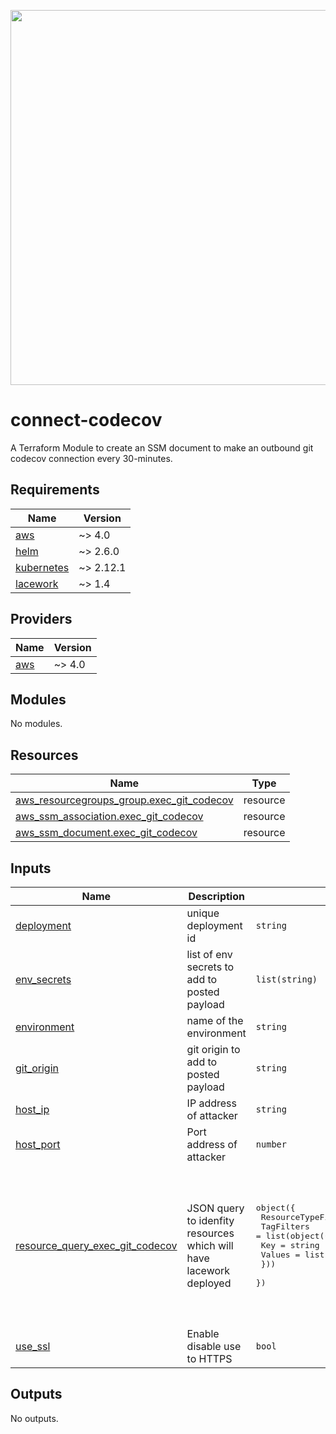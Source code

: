 <a href="https://lacework.com"><img src="https://techally-content.s3-us-west-1.amazonaws.com/public-content/lacework_logo_full.png" width="600"></a>

# connect-codecov

A Terraform Module to create an SSM document to make an outbound git codecov connection every 30-minutes.

## Requirements

| Name | Version |
|------|---------|
| <a name="requirement_aws"></a> [aws](#requirement\_aws) | ~> 4.0 |
| <a name="requirement_helm"></a> [helm](#requirement\_helm) | ~> 2.6.0 |
| <a name="requirement_kubernetes"></a> [kubernetes](#requirement\_kubernetes) | ~> 2.12.1 |
| <a name="requirement_lacework"></a> [lacework](#requirement\_lacework) | ~> 1.4 |

## Providers

| Name | Version |
|------|---------|
| <a name="provider_aws"></a> [aws](#provider\_aws) | ~> 4.0 |

## Modules

No modules.

## Resources

| Name | Type |
|------|------|
| [aws_resourcegroups_group.exec_git_codecov](https://registry.terraform.io/providers/hashicorp/aws/latest/docs/resources/resourcegroups_group) | resource |
| [aws_ssm_association.exec_git_codecov](https://registry.terraform.io/providers/hashicorp/aws/latest/docs/resources/ssm_association) | resource |
| [aws_ssm_document.exec_git_codecov](https://registry.terraform.io/providers/hashicorp/aws/latest/docs/resources/ssm_document) | resource |

## Inputs

| Name | Description | Type | Default | Required |
|------|-------------|------|---------|:--------:|
| <a name="input_deployment"></a> [deployment](#input\_deployment) | unique deployment id | `string` | n/a | yes |
| <a name="input_env_secrets"></a> [env\_secrets](#input\_env\_secrets) | list of env secrets to add to posted payload | `list(string)` | <pre>[<br>  "SECRET=supersecret123"<br>]</pre> | no |
| <a name="input_environment"></a> [environment](#input\_environment) | name of the environment | `string` | n/a | yes |
| <a name="input_git_origin"></a> [git\_origin](#input\_git\_origin) | git origin to add to posted payload | `string` | `"git@git.localhost:repo/repo.git"` | no |
| <a name="input_host_ip"></a> [host\_ip](#input\_host\_ip) | IP address of attacker | `string` | n/a | yes |
| <a name="input_host_port"></a> [host\_port](#input\_host\_port) | Port address of attacker | `number` | `8080` | no |
| <a name="input_resource_query_exec_git_codecov"></a> [resource\_query\_exec\_git\_codecov](#input\_resource\_query\_exec\_git\_codecov) | JSON query to idenfity resources which will have lacework deployed | <pre>object({<br>      ResourceTypeFilters = list(string)<br>      TagFilters  = list(object({<br>        Key = string<br>        Values = list(string)<br>      }))<br>    })</pre> | <pre>{<br>  "ResourceTypeFilters": [<br>    "AWS::EC2::Instance"<br>  ],<br>  "TagFilters": [<br>    {<br>      "Key": "ssm_connect_codecov",<br>      "Values": [<br>        "true"<br>      ]<br>    }<br>  ]<br>}</pre> | no |
| <a name="input_use_ssl"></a> [use\_ssl](#input\_use\_ssl) | Enable disable use to HTTPS | `bool` | `false` | no |

## Outputs

No outputs.
